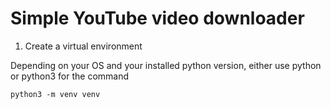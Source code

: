 # Simple YouTube video downloader

1. Create a virtual environment

Depending on your OS and your installed python version, either use python or python3 for the command

```
python3 -m venv venv
```
